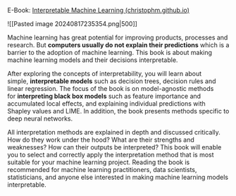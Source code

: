 E-Book: [Interpretable Machine Learning (christophm.github.io)](https://christophm.github.io/interpretable-ml-book/)

![[Pasted image 20240817235354.png|500]]

Machine learning has great potential for improving products, processes and research. But **computers usually do not explain their predictions** which is a barrier to the adoption of machine learning. This book is about making machine learning models and their decisions interpretable.

After exploring the concepts of interpretability, you will learn about simple, **interpretable models** such as decision trees, decision rules and linear regression. The focus of the book is on model-agnostic methods for **interpreting black box models** such as feature importance and accumulated local effects, and explaining individual predictions with Shapley values and LIME. In addition, the book presents methods specific to deep neural networks.

All interpretation methods are explained in depth and discussed critically. How do they work under the hood? What are their strengths and weaknesses? How can their outputs be interpreted? This book will enable you to select and correctly apply the interpretation method that is most suitable for your machine learning project. Reading the book is recommended for machine learning practitioners, data scientists, statisticians, and anyone else interested in making machine learning models interpretable.